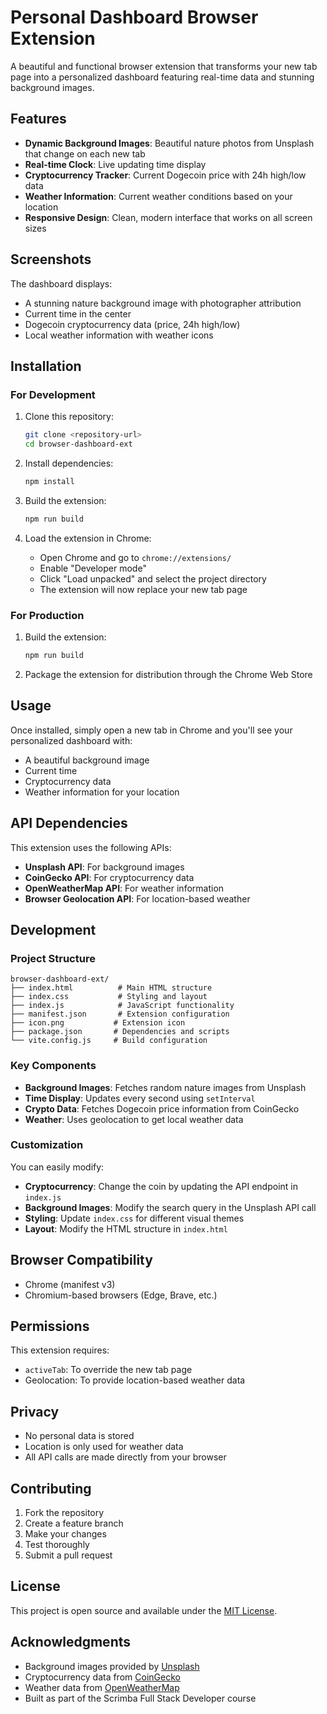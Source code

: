 # Personal Dashboard Browser Extension

A beautiful and functional browser extension that transforms your new tab page into a personalized dashboard featuring real-time data and stunning background images.

## Features

- **Dynamic Background Images**: Beautiful nature photos from Unsplash that change on each new tab
- **Real-time Clock**: Live updating time display
- **Cryptocurrency Tracker**: Current Dogecoin price with 24h high/low data
- **Weather Information**: Current weather conditions based on your location
- **Responsive Design**: Clean, modern interface that works on all screen sizes

## Screenshots

The dashboard displays:
- A stunning nature background image with photographer attribution
- Current time in the center
- Dogecoin cryptocurrency data (price, 24h high/low)
- Local weather information with weather icons

## Installation

### For Development

1. Clone this repository:
   ```bash
   git clone <repository-url>
   cd browser-dashboard-ext
   ```

2. Install dependencies:
   ```bash
   npm install
   ```

3. Build the extension:
   ```bash
   npm run build
   ```

4. Load the extension in Chrome:
   - Open Chrome and go to `chrome://extensions/`
   - Enable "Developer mode"
   - Click "Load unpacked" and select the project directory
   - The extension will now replace your new tab page

### For Production

1. Build the extension:
   ```bash
   npm run build
   ```

2. Package the extension for distribution through the Chrome Web Store

## Usage

Once installed, simply open a new tab in Chrome and you'll see your personalized dashboard with:
- A beautiful background image
- Current time
- Cryptocurrency data
- Weather information for your location

## API Dependencies

This extension uses the following APIs:
- **Unsplash API**: For background images
- **CoinGecko API**: For cryptocurrency data
- **OpenWeatherMap API**: For weather information
- **Browser Geolocation API**: For location-based weather

## Development

### Project Structure

```
browser-dashboard-ext/
├── index.html          # Main HTML structure
├── index.css           # Styling and layout
├── index.js            # JavaScript functionality
├── manifest.json       # Extension configuration
├── icon.png           # Extension icon
├── package.json       # Dependencies and scripts
└── vite.config.js     # Build configuration
```

### Key Components

- **Background Images**: Fetches random nature images from Unsplash
- **Time Display**: Updates every second using `setInterval`
- **Crypto Data**: Fetches Dogecoin price information from CoinGecko
- **Weather**: Uses geolocation to get local weather data

### Customization

You can easily modify:
- **Cryptocurrency**: Change the coin by updating the API endpoint in `index.js`
- **Background Images**: Modify the search query in the Unsplash API call
- **Styling**: Update `index.css` for different visual themes
- **Layout**: Modify the HTML structure in `index.html`

## Browser Compatibility

- Chrome (manifest v3)
- Chromium-based browsers (Edge, Brave, etc.)

## Permissions

This extension requires:
- `activeTab`: To override the new tab page
- Geolocation: To provide location-based weather data

## Privacy

- No personal data is stored
- Location is only used for weather data
- All API calls are made directly from your browser

## Contributing

1. Fork the repository
2. Create a feature branch
3. Make your changes
4. Test thoroughly
5. Submit a pull request

## License

This project is open source and available under the [MIT License](LICENSE).

## Acknowledgments

- Background images provided by [Unsplash](https://unsplash.com)
- Cryptocurrency data from [CoinGecko](https://coingecko.com)
- Weather data from [OpenWeatherMap](https://openweathermap.org)
- Built as part of the Scrimba Full Stack Developer course